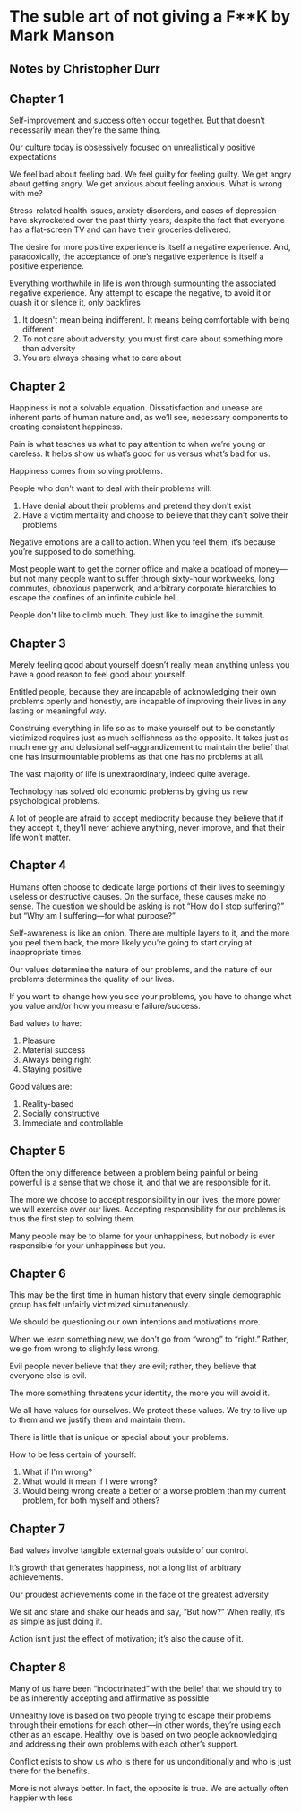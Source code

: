 # The suble art of not giving a F**K by Mark Manson
## Notes by Christopher Durr

## Chapter 1

Self-improvement and success often occur together. But that doesn’t necessarily mean they’re the same thing.

Our culture today is obsessively focused on unrealistically positive expectations

We feel bad about feeling bad. We feel guilty for feeling guilty. We get angry about getting angry. We get anxious about feeling anxious. What is wrong with me?
 
Stress-related health issues, anxiety disorders, and cases of depression have skyrocketed over the past thirty years, despite the fact that everyone has a flat-screen TV and can have their groceries delivered.
 
The desire for more positive experience is itself a negative experience. And, paradoxically, the acceptance of one’s negative experience is itself a positive experience.

Everything worthwhile in life is won through surmounting the associated negative experience. Any attempt to escape the negative, to avoid it or quash it or silence it, only backfires

1. It doesn't mean being indifferent. It means being comfortable with being different
2. To not care about adversity, you must first care about something more than adversity
3. You are always chasing what to care about

## Chapter 2

Happiness is not a solvable equation. Dissatisfaction and unease are inherent parts of human nature and, as we’ll see, necessary components to creating consistent happiness. 

Pain is what teaches us what to pay attention to when we’re young or careless. It helps show us what’s good for us versus what’s bad for us.

Happiness comes from solving problems. 

People who don't want to deal with their problems will:

1. Have denial about their problems and pretend they don't exist
2. Have a victim mentality and choose to believe that they can't solve their problems
 
Negative emotions are a call to action. When you feel them, it’s because you’re supposed to do something.

Most people want to get the corner office and make a boatload of money—but not many people want to suffer through sixty-hour workweeks, long commutes, obnoxious paperwork, and arbitrary corporate hierarchies to escape the confines of an infinite cubicle hell.

People don't like to climb much. They just like to imagine the summit.

## Chapter 3

Merely feeling good about yourself doesn’t really mean anything unless you have a good reason to feel good about yourself.

Entitled people, because they are incapable of acknowledging their own problems openly and honestly, are incapable of improving their lives in any lasting or meaningful way.

Construing everything in life so as to make yourself out to be constantly victimized requires just as much selfishness as the opposite. It takes just as much energy and delusional self-aggrandizement to maintain the belief that one has insurmountable problems as that one has no problems at all.

The vast majority of life is unextraordinary, indeed quite average.

Technology has solved old economic problems by giving us new psychological problems.

A lot of people are afraid to accept mediocrity because they believe that if they accept it, they’ll never achieve anything, never improve, and that their life won’t matter.

## Chapter 4

Humans often choose to dedicate large portions of their lives to seemingly useless or destructive causes. On the surface, these causes make no sense. The question we should be asking is not “How do I stop suffering?” but “Why am I suffering—for what purpose?”

Self-awareness is like an onion. There are multiple layers to it, and the more you peel them back, the more likely you’re going to start crying at inappropriate times.

Our values determine the nature of our problems, and the nature of our problems determines the quality of our lives.

If you want to change how you see your problems, you have to change what you value and/or how you measure failure/success.

Bad values to have:

1. Pleasure
2. Material success
3. Always being right
4. Staying positive

Good values are:

1. Reality-based
2. Socially constructive
3. Immediate and controllable

## Chapter 5

Often the only difference between a problem being painful or being powerful is a sense that we chose it, and that we are responsible for it.

The more we choose to accept responsibility in our lives, the more power we will exercise over our lives. Accepting responsibility for our problems is thus the first step to solving them.

Many people may be to blame for your unhappiness, but nobody is ever responsible for your unhappiness but you.


## Chapter 6
This may be the first time in human history that every single demographic group has felt unfairly victimized simultaneously.

We should be questioning our own intentions and motivations more.

When we learn something new, we don’t go from “wrong” to “right.” Rather, we go from wrong to slightly less wrong.

Evil people never believe that they are evil; rather, they believe that everyone else is evil.

The more something threatens your identity, the more you will avoid it.

We all have values for ourselves. We protect these values. We try to live up to them and we justify them and maintain them.

There is little that is unique or special about your problems.

How to be less certain of yourself:

1. What if I'm wrong?
2. What would it mean if I were wrong?
3. Would being wrong create a better or a worse problem than my current problem, for both myself and others?

## Chapter 7

Bad values involve tangible external goals outside of our control.

It’s growth that generates happiness, not a long list of arbitrary achievements.

Our proudest achievements come in the face of the greatest adversity

We sit and stare and shake our heads and say, “But how?” When really, it’s as simple as just doing it.

Action isn’t just the effect of motivation; it’s also the cause of it.

## Chapter 8 

Many of us have been “indoctrinated” with the belief that we should try to be as inherently accepting and affirmative as possible

Unhealthy love is based on two people trying to escape their problems through their emotions for each other—in other words, they’re using each other as an escape. Healthy love is based on two people acknowledging and addressing their own problems with each other’s support.

Conflict exists to show us who is there for us unconditionally and who is just there for the benefits. 

More is not always better. In fact, the opposite is true. We are actually often happier with less
